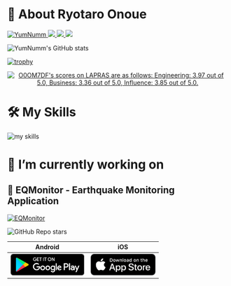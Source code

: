 
# 👋 About Ryotaro Onoue

<p align="left">
  <a href="https://github.com/YumNumm/YumNumm/">
    <img src="https://komarev.com/ghpvc/?username=YumNumm&label=Profile+Views+(Since+Feb+2024)" alt="YumNumm" />
  </a>
  <a href="https://github.com/YumNumm">
    <img height="20" src="https://img.shields.io/github/followers/YumNumm?label=follow&logo=github&style=flat" />
  </a>
  <a href="http://qiita.com/YumNumm">
    <img height="20" src="https://qiita-badge.apiapi.app/s/YumNumm/posts.svg" />
  </a>
    <img height="20" src="https://qiita-badge.apiapi.app/s/YumNumm/contributions.svg" />
</p>

![YumNumm's GitHub stats](https://github-readme-stats.vercel.app/api?username=YumNumm&show=reviews,discussions_started,discussions_answered,prs_merged,prs_merged_percentage&show_icons=true&theme=transparent)

[![trophy](https://github-profile-trophy.vercel.app/?username=YumNumm&theme=onedark)](https://github.com/ryo-ma/github-profile-trophy)

<!--START_SECTION:lapras-card-->
<p align="center"><a href="https://lapras.com/public/O0OM7DF" target="_blank" rel="noopener noreferrer"><img alt="O0OM7DF's scores on LAPRAS are as follows: Engineering: 3.97 out of 5.0, Business: 3.36 out of 5.0, Influence: 3.85 out of 5.0." src="https://lapras-card-generator.vercel.app/api/svg?e=3.97&b=3.36&i=3.85&b1=%23020e27&b2=%230b6bba&i1=%23062366&i2=%231688bf&l=en" width="400" ></a></p>
<!--END_SECTION:lapras-card-->

# 🛠️ My Skills

<img alt="my skills" src="https://skillicons.dev/icons?theme=light&perline=8&i=flutter,dart,ts,js,firebase,cloudflare,workers,postgres,sqlite,linux,git,docker,markdown" />

# 🌱 I’m currently working on

## 📱 EQMonitor - Earthquake Monitoring Application

[![EQMonitor](https://private-user-images.githubusercontent.com/73390859/286968814-127f88f5-9e4f-40b5-a7f2-48efe0932c0c.jpeg?jwt=eyJhbGciOiJIUzI1NiIsInR5cCI6IkpXVCJ9.eyJpc3MiOiJnaXRodWIuY29tIiwiYXVkIjoicmF3LmdpdGh1YnVzZXJjb250ZW50LmNvbSIsImtleSI6ImtleTUiLCJleHAiOjE3MDgxODUwNTAsIm5iZiI6MTcwODE4NDc1MCwicGF0aCI6Ii83MzM5MDg1OS8yODY5Njg4MTQtMTI3Zjg4ZjUtOWU0Zi00MGI1LWE3ZjItNDhlZmUwOTMyYzBjLmpwZWc_WC1BbXotQWxnb3JpdGhtPUFXUzQtSE1BQy1TSEEyNTYmWC1BbXotQ3JlZGVudGlhbD1BS0lBVkNPRFlMU0E1M1BRSzRaQSUyRjIwMjQwMjE3JTJGdXMtZWFzdC0xJTJGczMlMkZhd3M0X3JlcXVlc3QmWC1BbXotRGF0ZT0yMDI0MDIxN1QxNTQ1NTBaJlgtQW16LUV4cGlyZXM9MzAwJlgtQW16LVNpZ25hdHVyZT04ZjlmNjgyNmEzY2I0N2Q5MWQzYjU5NzE0ZmIxZGFlYTk3NjY5OTk0N2RkZmZkNzZkOThlN2VhM2U1YjljNjMzJlgtQW16LVNpZ25lZEhlYWRlcnM9aG9zdCZhY3Rvcl9pZD0wJmtleV9pZD0wJnJlcG9faWQ9MCJ9.KOiRH3GN8dQgGyyxylGd3uM9aJ-hdIIXmuesbN9F9SE)](https://github.com/YumNumm/EQMonitor)

![GitHub Repo stars](https://img.shields.io/github/stars/YumNumm/EQMonitor)

| Android | iOS |
|:-:|:-:|
| [<img src="resources/img/google-play-badge.png" height="50">](https://play.google.com/store/apps/details?id=net.yumnumm.eqmonitor) |  [<img src="resources/img/appstore-badge.png" height="50">](https://apps.apple.com/ja/app/eqmonitor-%E5%9C%B0%E9%9C%87%E9%80%9F%E5%A0%B1/id6447546703) |
